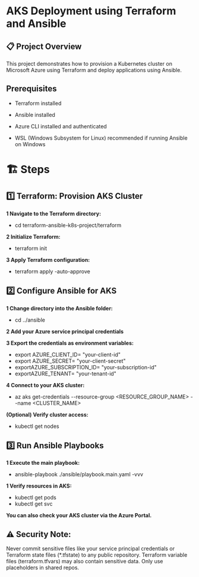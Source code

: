 # AKS Deployment using Terraform and Ansible  

## 📋 Project Overview

This project demonstrates how to provision a Kubernetes cluster on Microsoft Azure using Terraform and deploy applications using Ansible.


## Prerequisites

- Terraform installed

- Ansible installed

- Azure CLI installed and authenticated

- WSL (Windows Subsystem for Linux) recommended if running Ansible on Windows  


# 🏗️ Steps
 ## 1️⃣ Terraform: Provision AKS Cluster

**1 Navigate to the Terraform directory:**

- cd terraform-ansible-k8s-project/terraform

**2 Initialize Terraform:**

- terraform init

**3 Apply Terraform configuration:** 

- terraform apply -auto-approve  

## 2️⃣ Configure Ansible for AKS  

**1 Change directory into the Ansible folder:**

- cd ../ansible

**2 Add your Azure service principal credentials**  

**3 Export the credentials as environment variables:**

- export AZURE_CLIENT_ID= "your-client-id"  
- export AZURE_SECRET= "your-client-secret"  
- exportAZURE_SUBSCRIPTION_ID= "your-subscription-id"  
- exportAZURE_TENANT= "your-tenant-id"


**4 Connect to your AKS cluster:**

- az aks get-credentials --resource-group <RESOURCE_GROUP_NAME> --name <CLUSTER_NAME>


**(Optional) Verify cluster access:**

- kubectl get nodes

## 3️⃣ Run Ansible Playbooks

**1 Execute the main playbook:**

- ansible-playbook ./ansible/playbook.main.yaml -vvv


**1 Verify resources in AKS:**

- kubectl get pods
- kubectl get svc


**You can also check your AKS cluster via the Azure Portal.**


## ⚠️ Security Note:  

 Never commit sensitive files like your service principal credentials or Terraform state files (*.tfstate) to any public repository. Terraform variable files (terraform.tfvars) may also contain sensitive data. Only use placeholders in shared repos.



